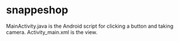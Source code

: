 # snappeshop

MainActivity.java is the Android script for clicking a button and taking camera.  Activity_main.xml is the view.
